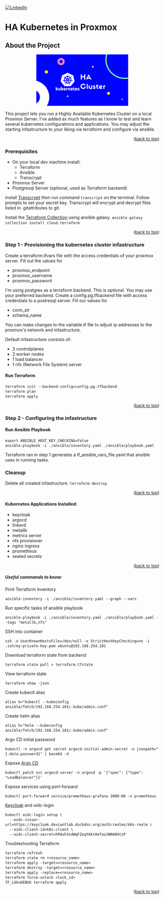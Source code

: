 <a id="readme-top"></a>

[![LinkedIn][linkedin-shield]][linkedin-url]

# HA Kubernetes in Proxmox

## About the Project

<div align="center">
  <a href="https://github.com/othneildrew/Best-README-Template">
    <img src="images.png" alt="Logo">
  </a>
</div>

This project lets you run a Highly Available Kubernetes Cluster on a local Proxmox Server. I've added as much features as I know to test and learn several kubernetes configurations and applications. You may adjust the starting infastructure to your liking via terraform and configure via ansible. 

<p align="right">(<a href="#readme-top">back to top</a>)</p>

### Prerequisites

* On your local dev machine install:
  * Terraform
  * Ansible
  * Transcrypt
* Proxmox Server
* Postgresql Server (optional, used as Terraform backend)

Install [Transcrypt](https://github.com/elasticdog/transcrypt) then run command `transcript` on the terminal. 
Follow prompts to set your secret key. 
Transcrypt will encrypt and decrypt files listed in .gitattributes to git.  

Install the [Terraform Collection][terraform-collection] using ansible galaxy.
`ansible-galaxy collection install cloud.terraform`

<p align="right">(<a href="#readme-top">back to top</a>)</p>

### Step 1 - Provisioning the kubernetes cluster infastructure

Create a terraform.tfvars file with the access credentials of your proxmox server. Fill out the values for 
* proxmox_endpoint
* proxmox_username
* proxmox_password

I'm using postgres as a terraform backend. This is optional. You may use your preferred backend. 
Create a config.pg.tfbackend file with access credentials to a postresql server. Fill our values for
* conn_str
* schema_name

You can make changes to the variable.tf file to adjust ip addresses to the proxmox's network and infastructure. 

Default infastructure consists of:
* 3 controlplanes
* 2 worker nodes
* 1 load balancer
* 1 nfs (Network File System) server

#### Run Terraform
```
terraform init --backend-config=config.pg.tfbackend 
terraform plan
terraform apply
```
<p align="right">(<a href="#readme-top">back to top</a>)</p>

### Step 2 - Configuring the infastructure

#### Run Ansible Playbook
```
export ANSIBLE_HOST_KEY_CHECKING=False
ansible-playbook -i ./ansible/inventory.yaml ./ansible/playbook.yaml
```
Terraform ran in step 1 generates a tf_ansible_vars_file.yaml that ansible uses in running tasks.

### Cleanup
Delete all created infastructure.
`terraform destroy`

<p align="right">(<a href="#readme-top">back to top</a>)</p>

#### Kubernetes Applications Installed:
* keycloak
* argocd
* linkerd
* metallb
* metrics server
* nfs provisioner
* nginx ingress
* prometheus
* sealed secrets

<p align="right">(<a href="#readme-top">back to top</a>)</p>

##### Useful commands to know:
Print Terraform Inventory
```
ansible-inventory -i ./ansible/inventory.yaml --graph --vars
```

Run specific tasks of ansible playbook
```
ansible-playbook -i ./ansible/inventory.yaml ./ansible/playbook.yaml --tags "metallb,nfs"
```

SSH into container
```
ssh -o UserKnownHostsFile=/dev/null -o StrictHostKeyChecking=no -i .ssh/my-private-key.pem ubuntu@192.168.254.101
```

Download terraform state from backend
```
terraform state pull > terraform.tfstate
```

View terraform state
```
terraform show -json
```

Create kubectl alias
```
alias k="kubectl --kubeconfig ansible/fetch/192.168.254.101/.kube/admin.conf"
```

Create helm alias
```
alias h="helm --kubeconfig ansible/fetch/192.168.254.101/.kube/admin.conf"
```

Argo CD initial password
```
kubectl -n argocd get secret argocd-initial-admin-secret -o jsonpath="{.data.password}" | base64 -d
```

Expose [Argo CD](https://argo-cd.readthedocs.io/en/stable/getting_started/)
```
kubectl patch svc argocd-server -n argocd -p '{"spec": {"type": "LoadBalancer"}}'
```

Expose services using port-forward
```
kubectl port-forward service/prometheus-grafana 3000:80 -n prometheus
```

[Keycloak](https://keycloak.org/server/reverseproxy) and oidc-login

```
kubectl oidc-login setup \
  --oidc-issuer-url=https://keycloak.deviantlab.duckdns.org/auth/realms/k8s-realm \
  --oidc-client-id=k8s-client \
  --oidc-client-secret=hPAvh3sdWqFZoqYAktHeTaoJWN404tzP
```

Troubleshooting Terraform
```
terraform refresh
terraform state rm <resource_name>
terraform apply -target=<resource_name>
terraform destroy -target=<resource_name>
terraform apply -replace=<resource_name>
terraform force-unlock <lock_id>
TF_LOG=DEBUG terraform apply
```
<p align="right">(<a href="#readme-top">back to top</a>)</p>

<!-- MARKDOWN LINKS & IMAGES -->
<!-- https://www.markdownguide.org/basic-syntax/#reference-style-links -->
[linkedin-shield]: https://img.shields.io/badge/-LinkedIn-black.svg?style=for-the-badge&logo=linkedin&colorB=555
[linkedin-url]: https://linkedin.com/in/angelopaolosantos
[product-screenshot]: images.png
[terraform-collection]: https://galaxy.ansible.com/ui/repo/published/cloud/terraform/